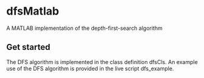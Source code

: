 # dfsMatlab
A MATLAB implementation of the depth-first-search algorithm

## Get started
The DFS algorithm is implemented in the class definition dfsCls. An example use of the DFS algorithm is provided in the live script dfs_example.
